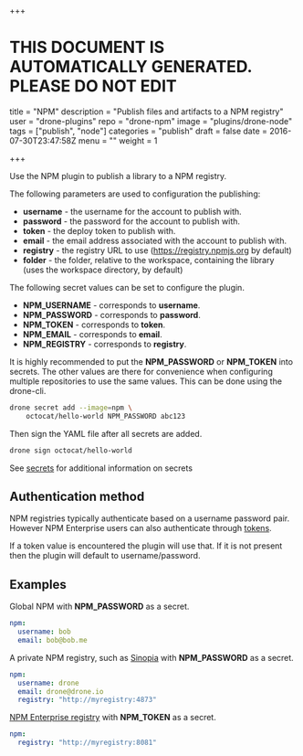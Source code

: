 +++

# THIS DOCUMENT IS AUTOMATICALLY GENERATED. PLEASE DO NOT EDIT

title = "NPM"
description = "Publish files and artifacts to a NPM registry"
user = "drone-plugins"
repo = "drone-npm"
image = "plugins/drone-node"
tags = ["publish", "node"]
categories = "publish"
draft = false
date = 2016-07-30T23:47:58Z
menu = ""
weight = 1

+++

Use the NPM plugin to publish a library to a NPM registry.

The following parameters are used to configuration the publishing:

* **username** - the username for the account to publish with.
* **password** - the password for the account to publish with.
* **token** - the deploy token to publish with.
* **email** - the email address associated with the account to publish with.
* **registry** - the registry URL to use (https://registry.npmjs.org by default)
* **folder** - the folder, relative to the workspace, containing the library
  (uses the workspace directory, by default)

The following secret values can be set to configure the plugin.

* **NPM_USERNAME** - corresponds to **username**.
* **NPM_PASSWORD** - corresponds to **password**.
* **NPM_TOKEN** - corresponds to **token**.
* **NPM_EMAIL** - corresponds to **email**.
* **NPM_REGISTRY** - corresponds to **registry**.

It is highly recommended to put the **NPM_PASSWORD** or **NPM_TOKEN** into
secrets. The other values are there for convenience when configuring multiple
repositories to use the same values. This can be done using the drone-cli.

```bash
drone secret add --image=npm \
    octocat/hello-world NPM_PASSWORD abc123
```

Then sign the YAML file after all secrets are added.

```bash
drone sign octocat/hello-world
```

See [secrets](http://readme.drone.io/0.5/usage/secrets/) for additional
information on secrets

## Authentication method

NPM registries typically authenticate based on a username password pair.
However NPM Enterprise users can also authenticate through
[tokens](http://blog.npmjs.org/post/106559223730/npm-enterprise-with-github-2fa).

If a token value is encountered the plugin will use that. If it is not present
then the plugin will default to username/password.

## Examples

Global NPM with **NPM_PASSWORD** as a secret.

```yaml
npm:
  username: bob
  email: bob@bob.me
```

A private NPM registry, such as [Sinopia](https://github.com/rlidwka/sinopia)
with **NPM_PASSWORD** as a secret.

```yaml
npm:
  username: drone
  email: drone@drone.io
  registry: "http://myregistry:4873"
```

[NPM Enterprise registry](https://www.npmjs.com/enterprise) with **NPM_TOKEN**
as a secret.

```yaml
npm:
  registry: "http://myregistry:8081"
```

